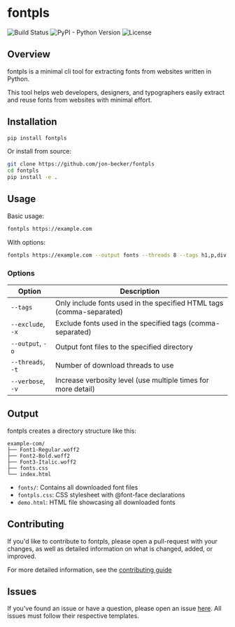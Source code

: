 # fontpls

![Build Status](https://img.shields.io/github/actions/workflow/status/jon-becker/fontpls/tests.yml?label=Tests)
![PyPI - Python Version](https://img.shields.io/pypi/pyversions/fontpls)
![License](https://img.shields.io/github/license/jon-becker/fontpls)

## Overview

fontpls is a minimal cli tool for extracting fonts from websites written in Python.

This tool helps web developers, designers, and typographers easily extract and reuse fonts from websites with minimal effort.

## Installation

```bash
pip install fontpls
```

Or install from source:

```bash
git clone https://github.com/jon-becker/fontpls
cd fontpls
pip install -e .
```

## Usage

Basic usage:

```bash
fontpls https://example.com
```

With options:

```bash
fontpls https://example.com --output fonts --threads 8 --tags h1,p,div
```

### Options

| Option | Description |
|--------|-------------|
| `--tags` | Only include fonts used in the specified HTML tags (comma-separated) |
| `--exclude`, `-x` | Exclude fonts used in the specified tags (comma-separated) |
| `--output`, `-o` | Output font files to the specified directory |
| `--threads`, `-t` | Number of download threads to use |
| `--verbose`, `-v` | Increase verbosity level (use multiple times for more detail) |

## Output

fontpls creates a directory structure like this:

```
example-com/
├── Font1-Regular.woff2
├── Font2-Bold.woff2
├── Font3-Italic.woff2
├── fonts.css
└── index.html
```

- `fonts/`: Contains all downloaded font files
- `fontpls.css`: CSS stylesheet with @font-face declarations
- `demo.html`: HTML file showcasing all downloaded fonts

## Contributing

If you'd like to contribute to fontpls, please open a pull-request with your changes, as well as detailed information on what is changed, added, or improved.

For more detailed information, see the [contributing guide](CONTRIBUTING.md)

## Issues

If you've found an issue or have a question, please open an issue [here](https://github.com/Jon-Becker/fontpls/issues). All issues must follow their respective templates.
